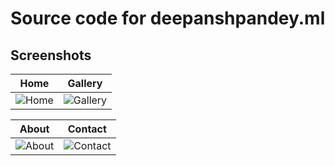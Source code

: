 # Source code for deepanshpandey.ml
## Screenshots
Home             |  Gallery
:-------------------------:|:-------------------------:
![Home](https://i.imgur.com/GlfLpmX.jpg)  |  ![Gallery](https://i.imgur.com/vEjlnPt.jpg)

About             |  Contact
:-------------------------:|:-------------------------:
![About](https://i.imgur.com/zUfjQaV.jpg)  |  ![Contact](https://i.imgur.com/NnaDot2.jpg)
